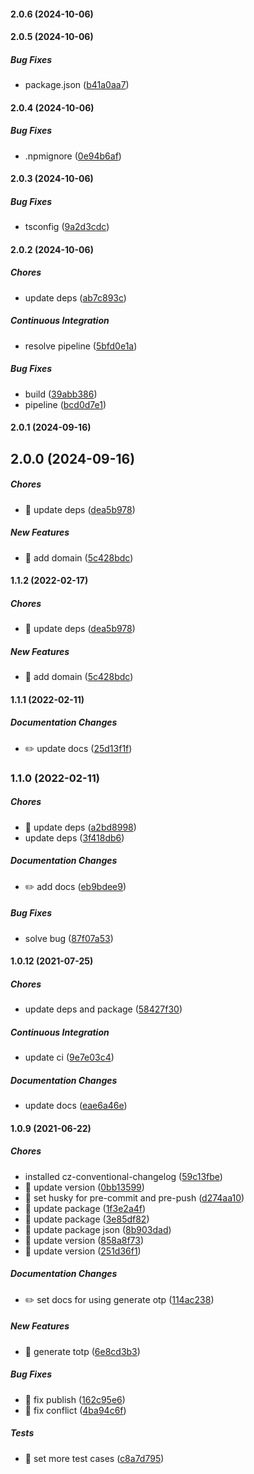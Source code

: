 #### 2.0.6 (2024-10-06)

#### 2.0.5 (2024-10-06)

##### Bug Fixes

*  package.json ([b41a0aa7](https://github.com/miladezzat/gen-totp/commit/b41a0aa72989ae8c8c4bb4efa113d92fe804e5a4))

#### 2.0.4 (2024-10-06)

##### Bug Fixes

*  .npmignore ([0e94b6af](https://github.com/miladezzat/gen-totp/commit/0e94b6afe7cf66187a4b56f29a0ba89642ff7429))

#### 2.0.3 (2024-10-06)

##### Bug Fixes

*  tsconfig ([9a2d3cdc](https://github.com/miladezzat/gen-totp/commit/9a2d3cdcc3d5cd7aa0e174b3ae62903c78f9e7b4))

#### 2.0.2 (2024-10-06)

##### Chores

*  update deps ([ab7c893c](https://github.com/miladezzat/gen-totp/commit/ab7c893cde9a6cfebef8d7bab2b763fc5d97d35f))

##### Continuous Integration

*  resolve pipeline ([5bfd0e1a](https://github.com/miladezzat/gen-totp/commit/5bfd0e1af919eb461c70cf7795fd23938a946362))

##### Bug Fixes

*  build ([39abb386](https://github.com/miladezzat/gen-totp/commit/39abb38663d60152371eae60d10e1a7ce26316bd))
*  pipeline ([bcd0d7e1](https://github.com/miladezzat/gen-totp/commit/bcd0d7e1d7741fdd84a760c1bbd9b17e9a28bd93))

#### 2.0.1 (2024-09-16)

## 2.0.0 (2024-09-16)

##### Chores

*  🤖 update deps ([dea5b978](https://github.com/miladezzat/gen-totp/commit/dea5b978f8548531847446d4999be63d03f9cee6))

##### New Features

*  🎸 add domain ([5c428bdc](https://github.com/miladezzat/gen-totp/commit/5c428bdc9804e0da226eaa4381d3f5523fd8a4c8))

#### 1.1.2 (2022-02-17)

##### Chores

*  🤖 update deps ([dea5b978](https://github.com/miladezzat/gen-totp/commit/dea5b978f8548531847446d4999be63d03f9cee6))

##### New Features

*  🎸 add domain ([5c428bdc](https://github.com/miladezzat/gen-totp/commit/5c428bdc9804e0da226eaa4381d3f5523fd8a4c8))

#### 1.1.1 (2022-02-11)

##### Documentation Changes

*  ✏️ update docs ([25d13f1f](https://github.com/miladezzat/gen-totp/commit/25d13f1f403e3980906d9381006de4fc1e25c7e3))

### 1.1.0 (2022-02-11)

##### Chores

*  🤖 update deps ([a2bd8998](https://github.com/miladezzat/gen-totp/commit/a2bd8998ad386b89bdd4ea883dd2a0d4687070e8))
*  update deps ([3f418db6](https://github.com/miladezzat/gen-totp/commit/3f418db68f1b8d91b492a87dc66fff6af4de5af9))

##### Documentation Changes

*  ✏️ add docs ([eb9bdee9](https://github.com/miladezzat/gen-totp/commit/eb9bdee9e4638623bf2aa57bf60f16de72b6ef93))

##### Bug Fixes

*  solve bug ([87f07a53](https://github.com/miladezzat/gen-totp/commit/87f07a53fc417f16cf1b969971c11e541c318344))

#### 1.0.12 (2021-07-25)

##### Chores

*  update deps and package ([58427f30](https://github.com/miladezzat/gen-totp/commit/58427f30c25f247d0bf8735897be5ff33fb26411))

##### Continuous Integration

*  update ci ([9e7e03c4](https://github.com/miladezzat/gen-totp/commit/9e7e03c4ee86c4077abbc56d4c5993572a145065))

##### Documentation Changes

*  update docs ([eae6a46e](https://github.com/miladezzat/gen-totp/commit/eae6a46e807ef162d19d6bd2bb8335a3cb097193))

#### 1.0.9 (2021-06-22)

##### Chores

*  installed cz-conventional-changelog ([59c13fbe](https://github.com/miladezzat/gen-totp/commit/59c13fbe13a4080883fcffc84d2593e1a61a79df))
*  🤖 update version ([0bb13599](https://github.com/miladezzat/gen-totp/commit/0bb13599ad9c6564e499453afdc6567af9b077ac))
*  🤖 set husky for pre-commit and pre-push ([d274aa10](https://github.com/miladezzat/gen-totp/commit/d274aa10b1af8700347f1f79ddcf6a45f72e5639))
*  🤖 update package ([1f3e2a4f](https://github.com/miladezzat/gen-totp/commit/1f3e2a4fef961be0336eccf37d234310b21da865))
*  🤖 update package ([3e85df82](https://github.com/miladezzat/gen-totp/commit/3e85df824199575c757ffb4f5a221d4b1c1ac75d))
*  🤖 update package json ([8b903dad](https://github.com/miladezzat/gen-totp/commit/8b903dad59a665753a44ae9c3c9b0457023ff6cc))
*  🤖 update version ([858a8f73](https://github.com/miladezzat/gen-totp/commit/858a8f731b5e59c0ade14ae84ba36c2693fd677c))
*  🤖 update version ([251d36f1](https://github.com/miladezzat/gen-totp/commit/251d36f1f9c9e6d7230f828c4299141124eda9c4))

##### Documentation Changes

*  ✏️ set docs for using generate otp ([114ac238](https://github.com/miladezzat/gen-totp/commit/114ac2384c698d1fe6c7f0f5dc06adcc71371464))

##### New Features

*  🎸 generate totp ([6e8cd3b3](https://github.com/miladezzat/gen-totp/commit/6e8cd3b3b1e903e18f5e2cac060b0446ae3e6c82))

##### Bug Fixes

*  🐛 fix publish ([162c95e6](https://github.com/miladezzat/gen-totp/commit/162c95e6f4544ccaf9cab24ca75816c361f5ce9e))
*  🐛 fix conflict ([4ba94c6f](https://github.com/miladezzat/gen-totp/commit/4ba94c6fde5152da8846f1911d31dd528f98ac7e))

##### Tests

*  💍 set more test cases ([c8a7d795](https://github.com/miladezzat/gen-totp/commit/c8a7d795296b6bf20e4d20a9ef2a8a8d963fdcc3))

